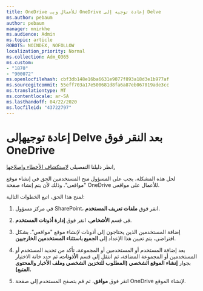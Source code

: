 ```yaml
---
title: OneDrive للأعمال ويب OneDrive إعادة توجيه إلى Delve
ms.author: pebaum
author: pebaum
manager: mnirkhe
ms.audience: Admin
ms.topic: article
ROBOTS: NOINDEX, NOFOLLOW
localization_priority: Normal
ms.collection: Adm_O365
ms.custom:
- "1870"
- "900072"
ms.openlocfilehash: cbf3db148e16ba6631e9077f893a18d3e1b977af
ms.sourcegitcommit: 55eff703a17e500681d8fa6a87eb067019ade3cc
ms.translationtype: MT
ms.contentlocale: ar-SA
ms.lasthandoff: 04/22/2020
ms.locfileid: "43722797"
---
```

# <a name="redirected-to-delve-after-you-click-onedrive"></a>إعادة توجيهإلى Delve بعد النقر فوق OneDrive

انظر دليلنا التفصيلي [لاستكشاف الأخطاء وإصلاحها.](https://docs.microsoft.com/sharepoint/support/sites/troubleshooting-guide-for-sites-stopped-at-provisioning)

لحل هذه المشكلة، يجب على المسؤول منح المستخدمين الحق في إنشاء موقع "مواقعي". وذلك لأن يتم إنشاء صفحة OneDrive للأعمال على مواقعي.

لمنح هذا الحق، اتبع الخطوات التالية:

1. في مركز مسؤول SharePoint، انقر فوق **ملفات تعريف المستخدم**.

2. في قسم **الأشخاص،** انقر فوق **إدارة أذونات المستخدم**.

3. إضافة المستخدمين الذين يحتاجون إلى أذونات لإنشاء موقع "مواقعي". بشكل افتراضي، يتم تعيين هذا الإعداد إلى **الجميع باستثناء المستخدمين الخارجيين**.

4. بعد إضافة المستخدم أو المستخدمين أو المجموعة، تأكد من تحديد المستخدم أو المستخدمين أو المجموعة المضافة، ثم انتقل إلى قسم **الأذونات،** ثم حدد خانة الاختيار بجوار **إنشاء الموقع الشخصي (المطلوب للتخزين الشخصي وملف الأخبار والمحتوى المتبع).**

5. انقر فوق **موافق**، ثم قم بتصفح المستخدم إلى صفحة OneDrive لإنشاء الموقع.
